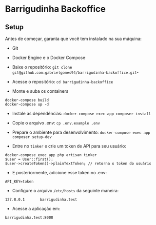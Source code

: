 
# Barrigudinha Backoffice

## Setup

Antes de começar, garanta que você tem instalado na sua máquina:
- Git
- Docker Engine e o Docker Compose

- Baixe o repositório: `git clone git@github.com:gabrielgomes94/barrigudinha-backoffice.git`-
- Acesse o repositório: `cd barrigudinha-backoffice`

- Monte e suba os containers
```
docker-compose build
docker-compose up -d 
```

- Instale as dependências: `docker-compose exec app composer install`

- Copie o arquivo .env: `cp .env.example .env`
- Prepare o ambiente para desenvolvimento: `docker-compose exec app composer setup-dev`
- Entre no `tinker` e crie um token de API para seu usuário:
```
docker-compose exec app php artisan tinker
$user = User::first();
$user->createToken()->plainTextToken; // retorna o token do usuário
```
- E posteriormente, adicione esse token no .env:
```
API_KEY=token
```

- Configure o arquivo `/etc/hosts` da seguinte maneira:
```
127.0.0.1       barrigudinha.test
```

- Acesse a aplicação em: 
```
barrigudinha.test:8000
```

